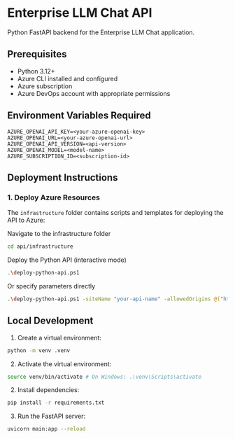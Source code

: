 # Enterprise LLM Chat API

Python FastAPI backend for the Enterprise LLM Chat application.

## Prerequisites

- Python 3.12+
- Azure CLI installed and configured
- Azure subscription
- Azure DevOps account with appropriate permissions

## Environment Variables Required

```env
AZURE_OPENAI_API_KEY=<your-azure-openai-key>
AZURE_OPENAI_URL=<your-azure-openai-url>
AZURE_OPENAI_API_VERSION=<api-version>
AZURE_OPENAI_MODEL=<model-name>
AZURE_SUBSCRIPTION_ID=<subscription-id>
```

## Deployment Instructions

### 1. Deploy Azure Resources

The `infrastructure` folder contains scripts and templates for deploying the API to Azure:

Navigate to the infrastructure folder

```bash
cd api/infrastructure
```

Deploy the Python API (interactive mode)

```bash
.\deploy-python-api.ps1
```

Or specify parameters directly

```bash
.\deploy-python-api.ps1 -siteName "your-api-name" -allowedOrigins @("https://your-web-ui.azurewebsites.net")
```
## Local Development

1. Create a virtual environment:

```bash
python -m venv .venv
```

2. Activate the virtual environment:

```bash
source venv/bin/activate # On Windows: .\venv\Scripts\activate
```

2. Install dependencies:

```bash
pip install -r requirements.txt
```

3. Run the FastAPI server:

```bash
uvicorn main:app --reload
```

